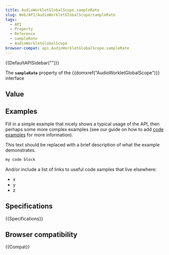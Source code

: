 ```yaml
---
title: AudioWorkletGlobalScope.sampleRate
slug: Web/API/AudioWorkletGlobalScope/sampleRate
tags:
  - API
  - Property
  - Reference
  - sampleRate
  - AudioWorkletGlobalScope
browser-compat: api.AudioWorkletGlobalScope.sampleRate
---
```

{{DefaultAPISidebar("")}}

The **`sampleRate`** property of the {{domxref("AudioWorkletGlobalScope")}} interface 

## Value



## Examples

Fill in a simple example that nicely shows a typical usage of the API, then perhaps some more complex examples (see our guide on how to add [code examples](/en-US/docs/MDN/Contribute/Structures/Code_examples) for more information).

This text should be replaced with a brief description of what the example demonstrates.

```js
my code block
```

And/or include a list of links to useful code samples that live elsewhere:

*   x
*   y
*   z

## Specifications

{{Specifications}}

## Browser compatibility

{{Compat}}



